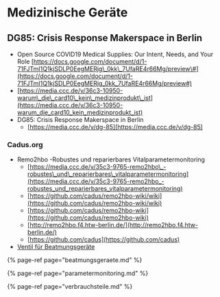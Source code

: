# Medizinische Geräte

### 

## DG85: Crisis Response Makerspace in Berlin

* Open Source COVID19 Medical Supplies: Our Intent, Needs, and Your Role [https://docs.google.com/document/d/1-71FJTmI1Q1kjSDLP0EegMERjg\_0kk\_7UfaRE4r66Mg/preview\#](https://docs.google.com/document/d/1-71FJTmI1Q1kjSDLP0EegMERjg_0kk_7UfaRE4r66Mg/preview#)
* [https://media.ccc.de/v/36c3-10950-warum\_die\_card10\_kein\_medizinprodukt\_ist](https://media.ccc.de/v/36c3-10950-warum_die_card10_kein_medizinprodukt_ist)
* DG85: Crisis Response Makerspace in Berlin
  * [https://media.ccc.de/v/dg-85](https://media.ccc.de/v/dg-85)

### Cadus.org

* Remo2hbo -Robustes und reparierbares Vitalparametermonitoring
  * [https://media.ccc.de/v/35c3-9765-remo2hbo\_-robustes\_und\_reparierbares\_vitalparametermonitoring](https://media.ccc.de/v/35c3-9765-remo2hbo_-robustes_und_reparierbares_vitalparametermonitoring)
  * [https://github.com/cadus/remo2hbo-wiki/wiki](https://github.com/cadus/remo2hbo-wiki/wiki)
  * [https://github.com/cadus/remo2hbo-wiki](https://github.com/cadus/remo2hbo-wiki)
  * [http://remo2hbo.f4.htw-berlin.de/](http://remo2hbo.f4.htw-berlin.de/)
  * [https://github.com/cadus](https://github.com/cadus)
* [Ventil für Beatmungsgeräte](:/ea1ae15fbf864eae838439f90a731272)

{% page-ref page="beatmungsgeraete.md" %}

{% page-ref page="parametermonitoring.md" %}

{% page-ref page="verbrauchsteile.md" %}





